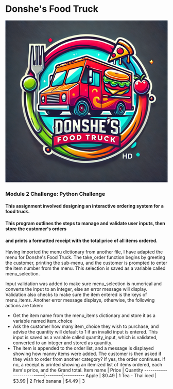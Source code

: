 
# Donshe's Food Truck
![Truck Logo](foodtruck_logo.png)

### Module 2 Challenge: Python Challenge 
#### This assignment involved designing an interactive ordering system for a food truck. 
#### This program outlines the steps to manage and validate user inputs, then store the customer's orders  
#### and prints a formatted receipt with the total price of all items ordered.


Having imported the menu dictionary from another file, I have adapted the menu for Donshe's Food Truck.
The take_order function  begins by greeting the customer, printing the sub-menu, and the customer is prompted to enter the item number from the menu. 
This selection is saved as a variable called menu_selection.

Input validation was added to make sure menu_selection is numerical and converts the input to an integer, else an error message will display.
Validation also checks to make sure the item entered is the keys of menu_items. Another error message displays, otherwise, the following actions are taken:

* Get the item name from the menu_items dictionary and store it as a variable named item_choice 
* Ask the customer how many item_choice they wish to purchase, and advise the quantity will default to 1 if an invalid input is entered. 
    This input is saved as a variable called quantity_input, which is validated, converted to an integer and stored as quantity.
* The item is appended to the order list, and a message is displayed showing how manny items were added.
The customer is then asked if they wish to order from another category? 
    If yes, the order continues. 
    If no, a receipt is printed showing an itemized list of items ordered, each item's price, and the Grand total. 
Item name                 | Price  | Quantity
--------------------------|--------|----------
Apple                     | $0.49  | 1
Tea - Thai iced           | $3.99  | 2
Fried banana              | $4.49  | 3
                                                                                                                             
